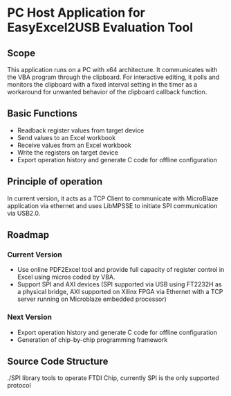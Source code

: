 # PC Host Application for EasyExcel2USB Evaluation Tool
## Scope
This application runs on a PC with x64 architecture. It communicates with the VBA program through the clipboard. For interactive editing, it polls and monitors the clipboard with a fixed interval setting in the timer as a workaround for unwanted behavior of the clipboard callback function.
## Basic Functions
* Readback register values from target device
* Send values to an Excel workbook
* Receive values from an Excel workbook
* Write the registers on target device
* Export operation history and generate C code for offline configuration
## Principle of operation
In current version, it acts as a TCP Client to communicate with MicroBlaze application via ethernet and uses LibMPSSE to initiate SPI communication via USB2.0.
## Roadmap
### Current Version
* Use online PDF2Excel tool and provide full capacity of register control in Excel using micros coded by VBA.
* Support SPI and AXI devices (SPI supported via USB using FT2232H as a physical bridge, AXI supported on Xilinx FPGA via Ethernet with a TCP server running on Microblaze embedded processor)
### Next Version
* Export operation history and generate C code for offline configuration
* Generation of chip-by-chip programming framework
## Source Code Structure
./SPI   library tools to operate FTDI Chip, currently SPI is the only supported protocol
